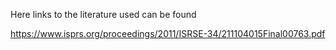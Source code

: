 Here links to the literature used can be found

https://www.isprs.org/proceedings/2011/ISRSE-34/211104015Final00763.pdf
